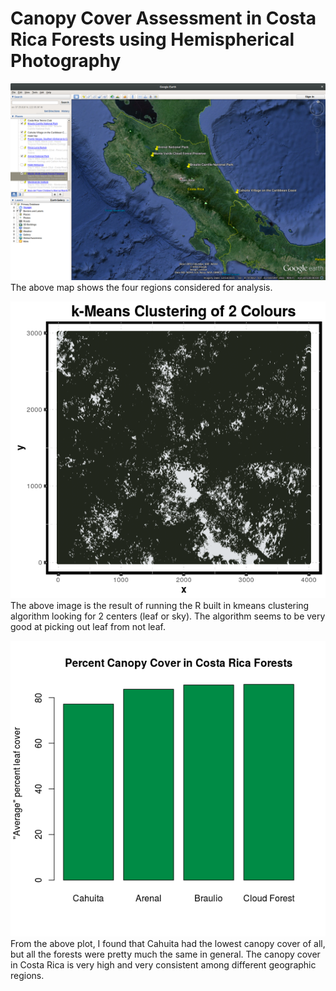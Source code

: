 # Canopy Cover Assessment in Costa Rica Forests using Hemispherical Photography
![map](plots/map.png)
The above map shows the four regions considered for analysis.

![hemispherical image](plots/clustered_image.png)
The above image is the result of running the R built in kmeans clustering algorithm looking for 2 centers (leaf or sky). The algorithm seems to be very good at picking out leaf from not leaf.


![plot](plots/mainplot.png)
From the above plot, I found that Cahuita had the lowest canopy cover of all, but all the forests were pretty much the same in general. The canopy cover in Costa Rica is very high and very consistent among different geographic regions.


